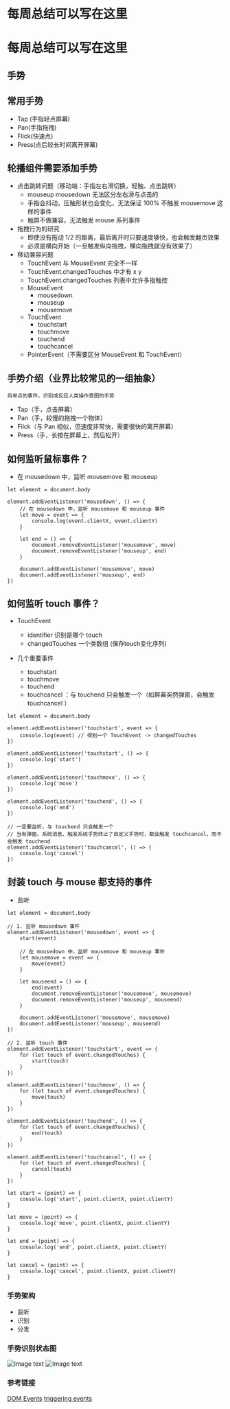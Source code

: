 # 每周总结可以写在这里
# 每周总结可以写在这里

## 手势

## 常用手势

- Tap (手指轻点屏幕)
- Pan(手指拖拽)
- Flick(快速点)
- Press(点后较长时间离开屏幕)

## 轮播组件需要添加手势
* 点击跳转问题（移动端：手指左右滑切换，轻触、点击跳转）
  * mouseup  mousedown  无法区分左右滑与点击的 
  * 手指会抖动，压触形状也会变化，无法保证 100% 不触发 mousemove 这样的事件
  * 触屏不做兼容，无法触发 mouse 系列事件
* 拖拽行为的研究
  * 即使没有拖动 1/2 的距离，最后离开时只要速度够快，也会触发翻页效果
  * 必须是横向开始（一旦触发纵向拖拽，横向拖拽就没有效果了）
* 移动兼容问题
  * TouchEvent 与 MouseEvent 完全不一样
  * TouchEvent.changedTouches 中才有 x  y 
  * TouchEvent.changedTouches  列表中允许多指触控
  * MouseEvent
    * mousedown
    * mouseup
    * mousemove
  * TouchEvent
    * touchstart
    * touchmove
    * touchend
    * touchcancel
  * PointerEvent（不需要区分 MouseEvent 和 TouchEvent）

## 手势介绍（业界比较常见的一组抽象）
    将单点的事件，识别成反应人类操作意图的手势
* Tap（手，点击屏幕）
* Pan（手，较慢的拖拽一个物体）
* Filck（与 Pan 相似，但速度非常快，需要很快的离开屏幕）
* Press（手，长按在屏幕上，然后松开） 

## 如何监听鼠标事件？
* 在 mousedown  中，监听 mousemove 和 mouseup
```
let element = document.body

element.addEventListener('mousedown', () => {
    // 在 mousedown 中，监听 mousemove 和 mouseup 事件
    let move = event => {
        console.log(event.clientX, event.clientY)
    }

    let end = () => {
        document.removeEventListener('mousemove', move)
        document.removeEventListener('mouseup', end)
    }

    document.addEventListener('mousemove', move)
    document.addEventListener('mouseup', end)
})

```

## 如何监听 touch 事件？
* TouchEvent
  * identifier 识别是哪个 touch
  * changedTouches 一个类数组 (保存touch变化序列)
  
* 几个重要事件
  * touchstart
  * touchmove
  * touchend
  * touchcancel ：与 touchend 只会触发一个（如屏幕突然弹窗，会触发 touchcancel ）
  
```
let element = document.body

element.addEventListener('touchstart', event => {
    console.log(event) // 得到一个 TouchEvent -> changedTouches
})

element.addEventListener('touchstart', () => {
    console.log('start')
})

element.addEventListener('touchmove', () => {
    console.log('move')
})

element.addEventListener('touchend', () => {
    console.log('end')
})

// 一定要监听，与 touchend 只会触发一个
// 当有弹窗、系统消息、触发系统手势终止了自定义手势时，都会触发 touchcancel，而不会触发 touchend
element.addEventListener('touchcancel', () => {
    console.log('cancel')
})

```

## 封装 touch 与 mouse 都支持的事件
* 监听
  
```
let element = document.body

// 1. 监听 mousedown 事件
element.addEventListener('mousedown', event => {
    start(event)

    // 在 mousedown 中，监听 mousemove 和 mouseup 事件
    let mousemove = event => {
        move(event)
    }

    let mouseend = () => {
        end(event)
        document.removeEventListener('mousemove', mousemove)
        document.removeEventListener('mouseup', mouseend)
    }

    document.addEventListener('mousemove', mousemove)
    document.addEventListener('mouseup', mouseend)
})

// 2. 监听 touch 事件
element.addEventListener('touchstart', event => {
    for (let touch of event.changedTouches) {
        start(touch)
    }
})

element.addEventListener('touchmove', () => {
    for (let touch of event.changedTouches) {
        move(touch)
    }
})

element.addEventListener('touchend', () => {
    for (let touch of event.changedTouches) {
        end(touch)
    }
})

element.addEventListener('touchcancel', () => {
    for (let touch of event.changedTouches) {
        cancel(touch)
    }
})

let start = (point) => {
    console.log('start', point.clientX, point.clientY)
}

let move = (point) => {
    console.log('move', point.clientX, point.clientY)
}

let end = (point) => {
    console.log('end', point.clientX, point.clientY)
}

let cancel = (point) => {
    console.log('cancel', point.clientX, point.clientY)
}

```

### 手势架构
* 监听
* 识别
* 分发

### 手势识别状态图
![Image text](https://github.com/qtnizuishuai/Frontend-01-Template/blob/master/week16/commongesture1.png)
![Image text](https://github.com/qtnizuishuai/Frontend-01-Template/blob/master/week16/commongesture2.png)
### 参考链接
[DOM Events](https://developer.mozilla.org/en-US/docs/Web/Events)
[triggering events](https://developer.mozilla.org/en-US/docs/Web/Guide/Events/Creating_and_triggering_events)